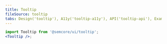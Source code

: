 ```yaml
---
title: Tooltip
fileSource: tooltip
tabs: Design('tooltip'), A11y('tooltip-a11y'), API('tooltip-api'), Example('tooltip-code'), Changelog('tooltip-changelog')
---
```


```jsx
import Tooltip from '@semcore/ui/tooltip';
<Tooltip />;
```

<TypesView type="TooltipProps" :types={...types} />

<script setup>import { data as types } from '@types.data.ts';</script>